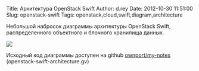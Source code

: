 Title: Архитектура OpenStack Swift
Author: d.rey
Date: 2012-10-30 11:51:00
Slug: openstack-swift
Tags: openstack,cloud,swift,diagram,architecture

Небольшой набросок диаграммы архитектуры OpenStack Swift, распределенного объектного и блочного хранилища данных.

![](https://raw.github.com/ownport/my-notes/master/cloud_systems/openstack-swift-architecture.png)

Исходный код диаграммы доступен на github [ownport/my-notes](https://github.com/ownport/my-notes/tree/master/cloud_systems) (openstack-swift-architecture.gv)
